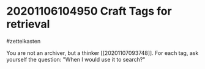 # 20201106104950 Craft Tags for retrieval
#zettelkasten

You are not an archiver, but a thinker [[20201107093748]]. For each tag, ask
yourself the question: "When I would use it to search?"